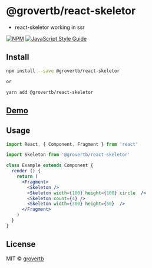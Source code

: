 # @grovertb/react-skeletor

* react-skeletor working in ssr

[![NPM](https://img.shields.io/npm/v/@grovertb/react-skeletor.svg)](https://www.npmjs.com/package/@grovertb/react-skeletor) [![JavaScript Style Guide](https://img.shields.io/badge/code_style-standard-brightgreen.svg)](https://standardjs.com)

## Install

```bash
npm install --save @grovertb/react-skeletor

or

yarn add @grovertb/react-skeletor

```

## [Demo](https://grovertb.github.io/react-skeletor/)

## Usage

```jsx
import React, { Component, Fragment } from 'react'

import Skeleton from '@grovertb/react-skeletor'

class Example extends Component {
  render () {
    return (
      <Fragment>
        <Skeleton />
        <Skeleton width={100} height={100} circle  />
        <Skeleton count={4} />
        <Skeleton width={300} height={50}  />
      </Fragment>
    )
  }
}

```

## License

MIT © [grovertb](https://github.com/grovertb)
